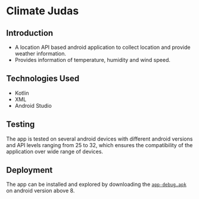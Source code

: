 # Climate Judas
## Introduction
- A location API based android application to collect location and provide weather information.
- Provides information of temperature, humidity and wind speed.

## Technologies Used
- Kotlin
- XML
- Android Studio
  
## Testing
The app is tested on several android devices with different android versions and API levels ranging from 25 to 32, which ensures the compatibility of the application over wide range of devices.

## Deployment
The app can be installed and explored by downloading the [`app-debug.apk`](https://github.com/rahulb813/climate-judas/raw/main/app-debug.apk) on android version above 8.
